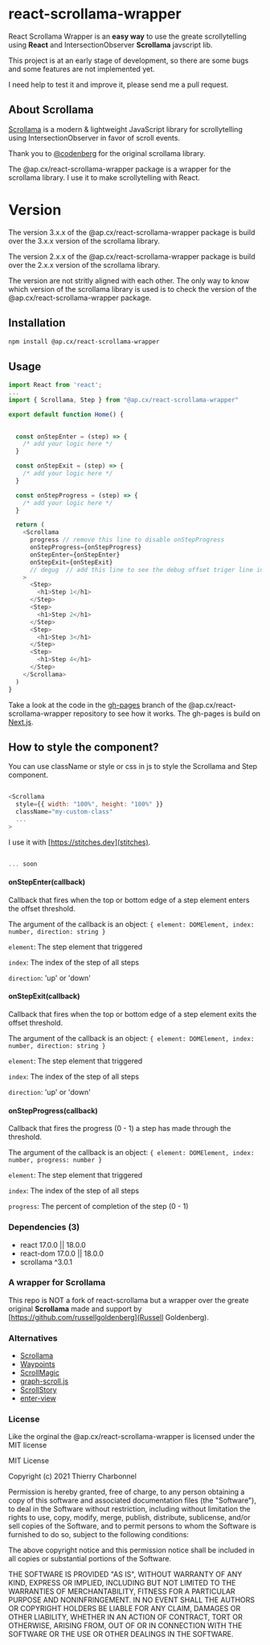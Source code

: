 # react-scrollama-wrapper

React Scrollama Wrapper is an **easy way** to use the greate scrollytelling using **React** and IntersectionObserver **Scrollama** javscript lib.

This project is at an early stage of development, so there are some bugs and some features are not implemented yet.

I need help to test it and improve it, please send me a pull request.

## About Scrollama

[Scrollama](https://github.com/russellgoldenberg/scrollama) is a modern & lightweight JavaScript library for scrollytelling using IntersectionObserver in favor of scroll events.

Thank you to [@codenberg](https://twitter.com/@codenberg) for the original scrollama library.

The @ap.cx/react-scrollama-wrapper package is a wrapper for the scrollama library. I use it to make scrollytelling with React.

# Version

The version 3.x.x of the @ap.cx/react-scrollama-wrapper package is build over the 3.x.x version of the scrollama library.

The version 2.x.x of the @ap.cx/react-scrollama-wrapper package is build over the 2.x.x version of the scrollama library.

The version are not stritly aligned with each other. The only way to know which version of the scrollama library is used is to check the version of the @ap.cx/react-scrollama-wrapper package.

## Installation

```bash
npm install @ap.cx/react-scrollama-wrapper
```


## Usage

```js
import React from 'react';
...
import { Scrollama, Step } from "@ap.cx/react-scrollama-wrapper"

export default function Home() {
  

  const onStepEnter = (step) => {
    /* add your logic here */
  }

  const onStepExit = (step) => {
    /* add your logic here */
  }

  const onStepProgress = (step) => {
    /* add your logic here */
  }

  return (
    <Scrollama
      progress // remove this line to disable onStepProgress 
      onStepProgress={onStepProgress} 
      onStepEnter={onStepEnter} 
      onStepExit={onStepExit}
      // degug  // add this line to see the debug offset triger line in your page
    >
      <Step>
        <h1>Step 1</h1>
      </Step>
      <Step>
        <h1>Step 2</h1>
      </Step>
      <Step>
        <h1>Step 3</h1>
      </Step>
      <Step>
        <h1>Step 4</h1>
      </Step>
    </Scrollama>
  )
}

```

Take a look at the code in the [gh-pages](https://thierryc.github.io/react-scrollama-wrapper/) branch of the @ap.cx/react-scrollama-wrapper repository to see how it works.
The gh-pages is build on [Next.js](https://nextjs.org).

## How to style the component?

You can use className or style or css in js to style the Scrollama and Step component.

```js

<Scrollama
  style={{ width: "100%", height: "100%" }}
  className="my-custom-class"
  ...
>

```

I use it with [https://stitches.dev](stitches).

```js

... soon

```

#### onStepEnter(callback)

Callback that fires when the top or bottom edge of a step element enters the
offset threshold.

The argument of the callback is an object: `{ element: DOMElement, index: number, direction: string }`

`element`: The step element that triggered

`index`: The index of the step of all steps

`direction`: 'up' or 'down'

#### onStepExit(callback)

Callback that fires when the top or bottom edge of a step element exits the
offset threshold.

The argument of the callback is an object: `{ element: DOMElement, index: number, direction: string }`

`element`: The step element that triggered

`index`: The index of the step of all steps

`direction`: 'up' or 'down'

#### onStepProgress(callback)

Callback that fires the progress (0 - 1) a step has made through the threshold.

The argument of the callback is an object: `{ element: DOMElement, index: number, progress: number }`

`element`: The step element that triggered

`index`: The index of the step of all steps

`progress`: The percent of completion of the step (0 - 1)

### Dependencies (3)

- react 17.0.0 || 18.0.0
- react-dom 17.0.0 || 18.0.0
- scrollama ^3.0.1
 
 ### A wrapper for Scrollama
 
 This repo is NOT a fork of react-scrollama but a wrapper over the greate original **Scrollama** made and support by [https://github.com/russellgoldenberg](Russell Goldenberg).

 ### Alternatives

- [Scrollama](https://github.com/russellgoldenberg/scrollama)
- [Waypoints](http://imakewebthings.com/waypoints/)
- [ScrollMagic](http://scrollmagic.io/)
- [graph-scroll.js](https://1wheel.github.io/graph-scroll/)
- [ScrollStory](https://sjwilliams.github.io/scrollstory/)
- [enter-view](https://github.com/russellgoldenberg/enter-view)

### License

Like the orginal the @ap.cx/react-scrollama-wrapper is licensed under the MIT license

MIT License

Copyright (c) 2021 Thierry Charbonnel

Permission is hereby granted, free of charge, to any person obtaining a copy
of this software and associated documentation files (the "Software"), to deal
in the Software without restriction, including without limitation the rights
to use, copy, modify, merge, publish, distribute, sublicense, and/or sell
copies of the Software, and to permit persons to whom the Software is
furnished to do so, subject to the following conditions:

The above copyright notice and this permission notice shall be included in all
copies or substantial portions of the Software.

THE SOFTWARE IS PROVIDED "AS IS", WITHOUT WARRANTY OF ANY KIND, EXPRESS OR
IMPLIED, INCLUDING BUT NOT LIMITED TO THE WARRANTIES OF MERCHANTABILITY,
FITNESS FOR A PARTICULAR PURPOSE AND NONINFRINGEMENT. IN NO EVENT SHALL THE
AUTHORS OR COPYRIGHT HOLDERS BE LIABLE FOR ANY CLAIM, DAMAGES OR OTHER
LIABILITY, WHETHER IN AN ACTION OF CONTRACT, TORT OR OTHERWISE, ARISING FROM,
OUT OF OR IN CONNECTION WITH THE SOFTWARE OR THE USE OR OTHER DEALINGS IN THE
SOFTWARE.
